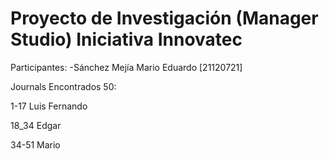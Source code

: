 # Proyecto de Investigación (Manager Studio) Iniciativa Innovatec
Participantes:
-Sánchez Mejía Mario Eduardo [21120721]



Journals Encontrados 50:

1-17 Luis Fernando

18_34 Edgar

34-51 Mario
